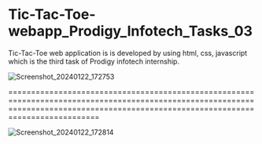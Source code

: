 # Tic-Tac-Toe-webapp_Prodigy_Infotech_Tasks_03
Tic-Tac-Toe web application is is developed by using html, css, javascript which is the third task of Prodigy infotech internship.

![Screenshot_20240122_172753](https://github.com/Mr-PratikTikhe/Tic-Tac-Toe-webapp_Prodigy_Infotech_Tasks_03/assets/142296701/2ec0fa49-f556-4313-a55d-0dc9c805847a)

======================================================================================================================================================================================

![Screenshot_20240122_172814](https://github.com/Mr-PratikTikhe/Tic-Tac-Toe-webapp_Prodigy_Infotech_Tasks_03/assets/142296701/fbf22091-9ae8-4bcb-8c0e-b90d76d8dad4)


